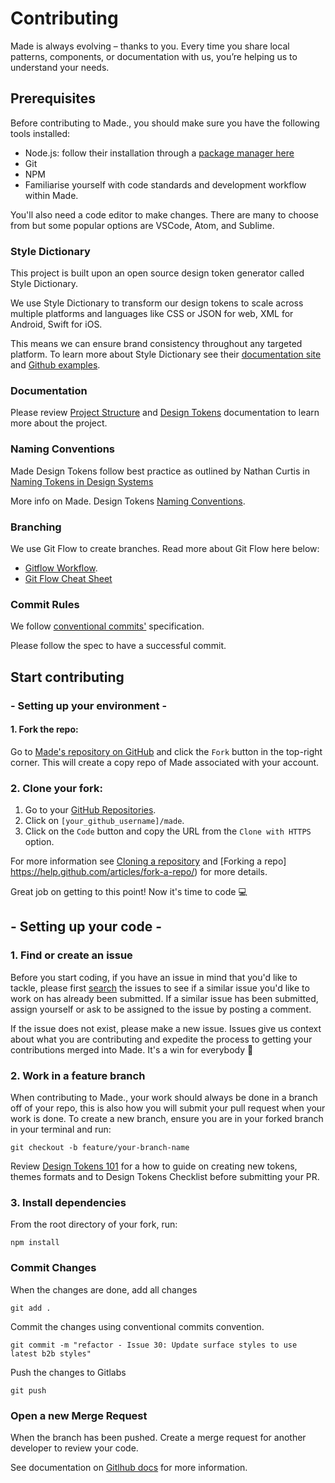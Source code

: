# Contributing

Made is always evolving – thanks to you. Every time you share local patterns, components, or documentation with us, you’re helping us to understand your needs.

## Prerequisites

Before contributing to Made., you should make sure you have the following tools installed:

- Node.js: follow their installation through a [package manager here](https://nodejs.org/en/download/package-manager/)
- Git
- NPM
- Familiarise yourself with code standards and development workflow within Made.

You'll also need a code editor to make changes. There are many to choose from but some popular options are VSCode, Atom, and Sublime.

### Style Dictionary

This project is built upon an open source design token generator called Style Dictionary. 

We use Style Dictionary to transform our design tokens to scale across multiple platforms and languages like CSS or JSON for web, XML for Android, Swift for iOS.  

This means we can ensure brand consistency throughout any targeted platform. To learn more about Style Dictionary see their [documentation site](https://amzn.github.io/style-dictionary/#/) and [Github examples](https://github.com/amzn/style-dictionary).

### Documentation
Please review [Project Structure](./PROJECT-STRUCTURE.md) and [Design Tokens](./DESIGN-TOKENS-101.md) documentation to learn more about the project.

### Naming Conventions

Made Design Tokens follow best practice as outlined by Nathan Curtis in [Naming Tokens in Design Systems](https://medium.com/eightshapes-llc/naming-tokens-in-design-systems-9e86c7444676)

More info on Made. Design Tokens [Naming Conventions](./NAMING-CONVENTIONS.md).

### Branching 

We use Git Flow to create branches. Read more about Git Flow here below:

* [Gitflow Workflow](https://confluence.mastercard.int/display/MAPI/Gitflow+Workflow). 
* [Git Flow Cheat Sheet](https://danielkummer.github.io/git-flow-cheatsheet/)

### Commit Rules 
We follow [conventional commits'](https://www.conventionalcommits.org/en/v1.0.0/) specification.

Please follow the spec to have a successful commit.

## Start contributing

###  - Setting up your environment -

#### 1. Fork the repo:

Go to [Made's repository on GitHub](https://github.com/Mastercard/)
and click the `Fork` button in the top-right corner. This will create a copy
repo of Made associated with your account.

### 2. Clone your fork:

1.  Go to your [GitHub Repositories](https://github.com/settings/repositories).
2.  Click on `[your_github_username]/made`.
3.  Click on the `Code` button and copy the URL from the `Clone with HTTPS` option.

For more information see [Cloning a repository](https://docs.github.com/en/repositories/creating-and-managing-repositories/cloning-a-repository) and [Forking a repo] https://help.github.com/articles/fork-a-repo/) for more details.

Great job on getting to this point! Now it's time to code :computer:

## - Setting up your code -

### 1. Find or create an issue

Before you start coding, if you have an issue in mind that you'd like to tackle,
please first [search](https://github.com/Mastercard/made/issues) the
issues to see if a similar issue you'd like to work on has already been
submitted. If a similar issue has been submitted, assign yourself or ask to be
assigned to the issue by posting a comment.

If the issue does not exist, please make a new issue. Issues give us context
about what you are contributing and expedite the process to getting your
contributions merged into Made. It's a win for everybody :tada:


### 2. Work in a feature branch
When contributing to Made., your work should always be done in a branch off of your repo, this is also how you will submit your pull request when your work is done. To create a new branch, ensure you are in your forked branch in your terminal and run:

```
git checkout -b feature/your-branch-name
```

Review [Design Tokens 101](./DESIGN-TOKENS-101.md) for a how to guide on creating new tokens, themes formats and to Design Tokens Checklist before submitting your PR.

### 3. Install dependencies

From the root directory of your fork, run:

`npm install`


### Commit  Changes 
When the changes are done, add all changes

`git add .`

Commit the changes using conventional commits convention. 

```git commit -m "refactor - Issue 30: Update surface styles to use latest b2b styles"```

Push the changes to Gitlabs

```git push```

### Open a new Merge Request 

When the branch has been pushed. Create a merge request for another developer to review your code. 

See documentation on [Gitlhub docs]([https://docs.gitlab.com/ee/user/project/merge_requests/creating_merge_requests.html](https://docs.github.com/en/pull-requests/collaborating-with-pull-requests/proposing-changes-to-your-work-with-pull-requests/creating-a-pull-request)) for more information.
